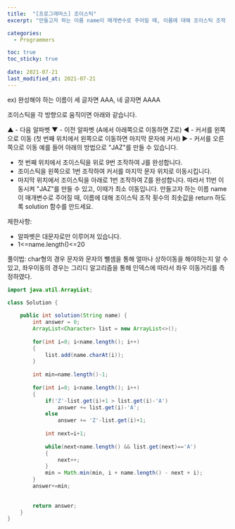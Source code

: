 ```yaml
---
title:  "[프로그래머스] 조이스틱"
excerpt: "만들고자 하는 이름 name이 매개변수로 주어질 때, 이름에 대해 조이스틱 조작 횟수의 최솟값을 return 하도록 solution 함수를 만드세요."

categories:
  - Programmers

toc: true
toc_sticky: true
 
date: 2021-07-21
last_modified_at: 2021-07-21
---
```


ex) 완성해야 하는 이름이 세 글자면 AAA, 네 글자면 AAAA

조이스틱을 각 방향으로 움직이면 아래와 같습니다.

▲ - 다음 알파벳
▼ - 이전 알파벳 (A에서 아래쪽으로 이동하면 Z로)
◀ - 커서를 왼쪽으로 이동 (첫 번째 위치에서 왼쪽으로 이동하면 마지막 문자에 커서)
▶ - 커서를 오른쪽으로 이동
예를 들어 아래의 방법으로 "JAZ"를 만들 수 있습니다.

- 첫 번째 위치에서 조이스틱을 위로 9번 조작하여 J를 완성합니다.
- 조이스틱을 왼쪽으로 1번 조작하여 커서를 마지막 문자 위치로 이동시킵니다.
- 마지막 위치에서 조이스틱을 아래로 1번 조작하여 Z를 완성합니다.
따라서 11번 이동시켜 "JAZ"를 만들 수 있고, 이때가 최소 이동입니다.
만들고자 하는 이름 name이 매개변수로 주어질 때, 이름에 대해 조이스틱 조작 횟수의 최솟값을 return 하도록 solution 함수를 만드세요.

제한사항:
 - 알파벳은 대문자로만 이루어져 있습니다.
 - 1<=name.length()<=20
 
풀이법: char형의 경우 문자와 문자의 뺄셈을 통해 얼마나 상하이동을 해야하는지 알 수 있고, 좌우이동의 경우는 그리디 알고리즘을 통해 인덱스에 따라서 좌우 이동거리를 측정하였다.


```java
import java.util.ArrayList;

class Solution {
    
    public int solution(String name) {
        int answer = 0;
        ArrayList<Character> list = new ArrayList<>();
        
        for(int i=0; i<name.length(); i++)
        {
            list.add(name.charAt(i));
        }
        
        int min=name.length()-1;
        
        for(int i=0; i<name.length(); i++)
        {
            if('Z'-list.get(i)+1 > list.get(i)-'A')
                answer += list.get(i)-'A';
            else
                answer += 'Z'-list.get(i)+1;
            
            int next=i+1;
            
            while(next<name.length() && list.get(next)=='A')
            {
                next++;
            }
            min = Math.min(min, i + name.length() - next + i);
        }
        answer+=min;
        
        
        return answer;
    }
}
```